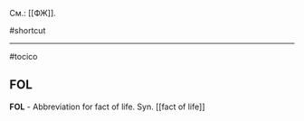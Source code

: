 См.: [[ФЖ]].

#shortcut




<hr/>

#tocico

## FOL

<b>FOL</b> -  Abbreviation for fact of life. 
Syn. [[fact of life]]


